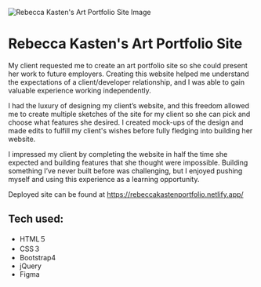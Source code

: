 
![Rebecca Kasten's Art Portfolio Site Image](/imgs/RKGitHub.png)

#  Rebecca Kasten's Art Portfolio Site
My client requested me to create an art portfolio site so she could present her work to future employers. Creating this website helped me understand the expectations of a client/developer relationship, and I was able to gain valuable experience working independently.

I had the luxury of designing my client’s website, and this freedom allowed me to create multiple sketches of the site for my client so she can pick and choose what features she desired. I created mock-ups of the design and made edits to fulfill my client's wishes before fully fledging into building her website.

I impressed my client by completing the website in half the time she expected and building features that she thought were impossible. Building something I’ve never built before was challenging, but I enjoyed pushing myself and using this experience as a learning opportunity.

Deployed site can be found at https://rebeccakastenportfolio.netlify.app/

## Tech used:
* HTML５
* CSS３
* Bootstrap4
* jQuery
* Figma

